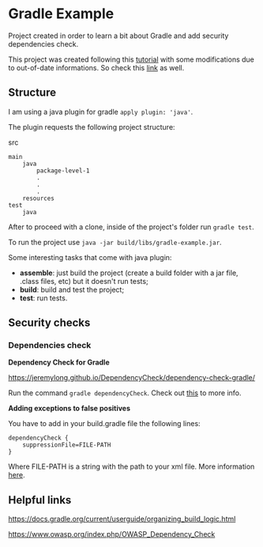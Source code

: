 # Gradle Example

Project created in order to learn a bit about Gradle and add security dependencies check.

This project was created following this [tutorial](http://www.petrikainulainen.net/getting-started-with-gradle/) with some modifications due to out-of-date informations. So check this [link](https://docs.gradle.org/current/userguide/java_plugin.html#sec:java_plugin_and_dependency_management) as well.

## Structure

I am using a java plugin for gradle `apply plugin: 'java'`.

The plugin requests the following project structure:

src

    main
        java
            package-level-1
            .
            .
            .
        resources
    test
        java

After to proceed with a clone, inside of the project's folder run `gradle test`.

To run the project use `java -jar build/libs/gradle-example.jar`.

Some interesting tasks that come with java plugin:

- **assemble**: just build the project (create a build folder with a jar file, .class files, etc) but it doesn't run tests;
- **build**: build and test the project;
- **test**: run tests.

## Security checks

### Dependencies check

**Dependency Check for Gradle**

https://jeremylong.github.io/DependencyCheck/dependency-check-gradle/

Run the command `gradle dependencyCheck`. Check out [this](https://jeremylong.github.io/DependencyCheck/dependency-check-gradle/index.html) to more info.

**Adding exceptions to false positives**

You have to add in your build.gradle file the following lines:

```
dependencyCheck {
    suppressionFile=FILE-PATH
}
```

Where FILE-PATH is a string with the path to your xml file. More information [here](https://jeremylong.github.io/DependencyCheck/general/suppression.html).

## Helpful links

https://docs.gradle.org/current/userguide/organizing_build_logic.html

https://www.owasp.org/index.php/OWASP_Dependency_Check
